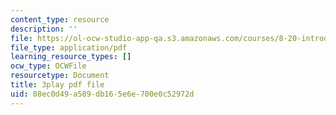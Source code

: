 ```yaml
---
content_type: resource
description: ''
file: https://ol-ocw-studio-app-qa.s3.amazonaws.com/courses/8-20-introduction-to-special-relativity-january-iap-2021/08ec0d49a589db165e6e700e0c52972d_ZmKaHSXDbn0.pdf
file_type: application/pdf
learning_resource_types: []
ocw_type: OCWFile
resourcetype: Document
title: 3play pdf file
uid: 08ec0d49-a589-db16-5e6e-700e0c52972d
---
```

